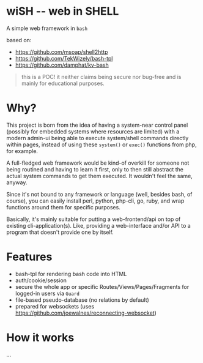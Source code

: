 # wiSH -- web in SHELL

A simple web framework in `bash`

based on:

- https://github.com/msoap/shell2http
- https://github.com/TekWizely/bash-tpl
- https://github.com/damphat/kv-bash

> this is a POC! it neither claims being secure nor bug-free and is mainly for educational purposes.

# Why?

This project is born from the idea of having a system-near control panel (possibly for embedded systems where resources are limited) with a modern admin-ui being able to execute system/shell commands directly within pages, instead of using these `system()` or `exec()` functions from php, for example.

A full-fledged web framework would be kind-of overkill for someone not being routined and having to learn it first, only to then still abstract the actual system commands to get them executed. It wouldn't feel the same, anyway.

Since it's not bound to any framework or language (well, besides bash, of course), you can easily install perl, python, php-cli, go, ruby, and wrap functions around them for specific purposes.

Basically, it's mainly suitable for putting a web-frontend/api on top of existing cli-application(s). Like, providing a web-interface and/or API to a program that doesn't provide one by itself.

# Features

- bash-tpl for rendering bash code into HTML
- auth/cookie/session
- secure the whole app or specific Routes/Views/Pages/Fragments for logged-in users via `Guard`
- file-based pseudo-database (no relations by default)
- prepared for websockets (uses https://github.com/joewalnes/reconnecting-websocket)

# How it works

...
